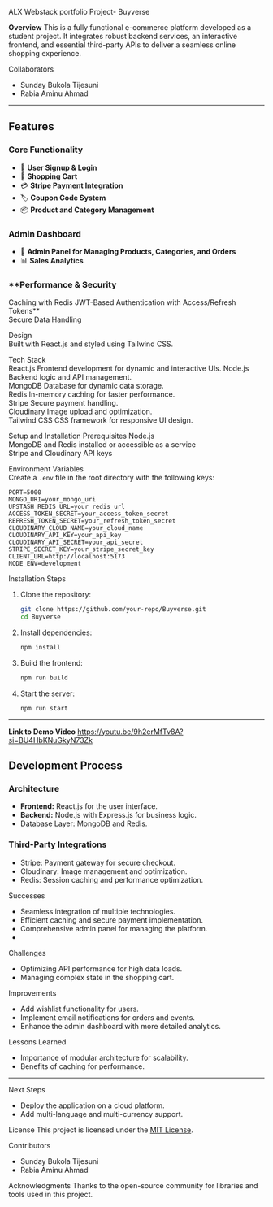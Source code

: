 ALX Webstack portfolio Project-
Buyverse

**Overview** 
This is a fully functional e-commerce platform developed as a student project. It integrates robust backend services, an interactive frontend, and essential third-party APIs to deliver a seamless online shopping experience.  

Collaborators
- Sunday Bukola Tijesuni  
- Rabia Aminu Ahmad 

---

## **Features**  
### **Core Functionality**  
- 📝 **User Signup & Login**  
- 🛒 **Shopping Cart**  
- 💳 **Stripe Payment Integration**  
- 🏷️ **Coupon Code System**  
- 📦 **Product and Category Management**  

### **Admin Dashboard**  
- 👑 **Admin Panel for Managing Products, Categories, and Orders**  
- 📊 **Sales Analytics**  

### **Performance & Security
Caching with Redis 
JWT-Based Authentication with Access/Refresh Tokens**  
Secure Data Handling  

Design  
Built with React.js and styled using Tailwind CSS.  

Tech Stack  
React.js      Frontend development for dynamic and interactive UIs. 
Node.js        Backend logic and API management.                 
MongoDB        Database for dynamic data storage.                
Redis          In-memory caching for faster performance.         
Stripe         Secure payment handling.                          
Cloudinary     Image upload and optimization.                    
Tailwind CSS   CSS framework for responsive UI design.          

Setup and Installation
Prerequisites
Node.js  
MongoDB and Redis installed or accessible as a service  
Stripe and Cloudinary API keys  

Environment Variables  
Create a `.env` file in the root directory with the following keys:  
```env
PORT=5000
MONGO_URI=your_mongo_uri
UPSTASH_REDIS_URL=your_redis_url
ACCESS_TOKEN_SECRET=your_access_token_secret
REFRESH_TOKEN_SECRET=your_refresh_token_secret
CLOUDINARY_CLOUD_NAME=your_cloud_name
CLOUDINARY_API_KEY=your_api_key
CLOUDINARY_API_SECRET=your_api_secret
STRIPE_SECRET_KEY=your_stripe_secret_key
CLIENT_URL=http://localhost:5173
NODE_ENV=development
```

Installation Steps  
1. Clone the repository:  
   ```bash
   git clone https://github.com/your-repo/Buyverse.git
   cd Buyverse
   ```  
2. Install dependencies:  
   ```bash
   npm install
   ```  
3. Build the frontend:  
   ```bash
   npm run build
   ```  
4. Start the server:  
   ```bash
   npm run start
   ```

---
**Link to Demo Video**
https://youtu.be/9h2erMfTv8A?si=BU4HbKNuGkyN73Zk

## **Development Process**
### **Architecture**  
- **Frontend:** React.js for the user interface.  
- **Backend:** Node.js with Express.js for business logic.  
- Database Layer: MongoDB and Redis.  

### **Third-Party Integrations**  
- Stripe: Payment gateway for secure checkout.  
- Cloudinary: Image management and optimization.  
- Redis: Session caching and performance optimization.

Successes
- Seamless integration of multiple technologies.  
- Efficient caching and secure payment implementation.  
- Comprehensive admin panel for managing the platform.
- 
Challenges
- Optimizing API performance for high data loads.  
- Managing complex state in the shopping cart.  

Improvements
- Add wishlist functionality for users.  
- Implement email notifications for orders and events.  
- Enhance the admin dashboard with more detailed analytics.

Lessons Learned
- Importance of modular architecture for scalability.  
- Benefits of caching for performance.  

---

Next Steps
- Deploy the application on a cloud platform.  
- Add multi-language and multi-currency support.  


 License
This project is licensed under the [MIT License](LICENSE).  

Contributors
- Sunday Bukola Tijesuni  
- Rabia Aminu Ahmad

Acknowledgments
Thanks to the open-source community for libraries and tools used in this project.  
